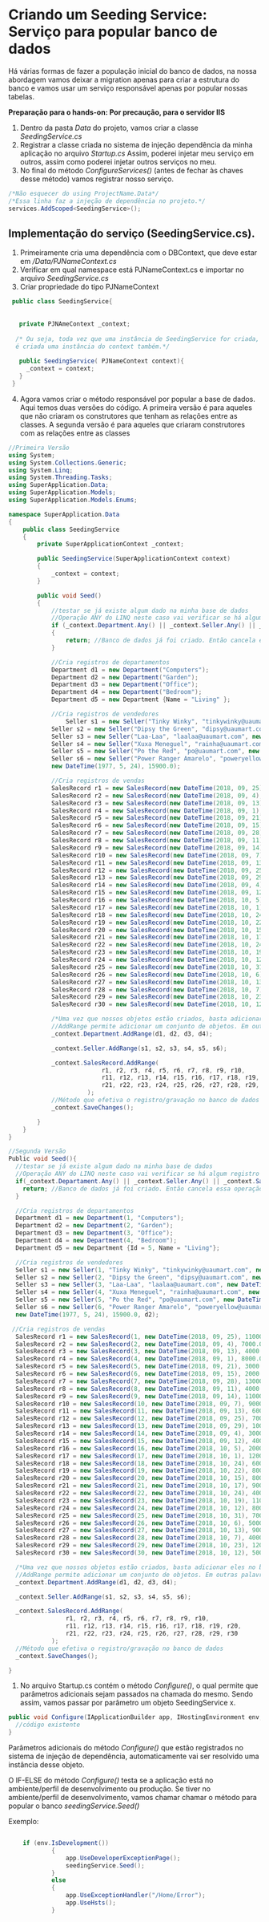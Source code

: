 # Criando um Seeding Service: Serviço para popular banco de dados

Há várias formas de fazer a população inicial do banco de dados, 
na nossa abordagem vamos deixar a migration apenas para criar a estrutura do banco e 
vamos usar um serviço responsável apenas por popular nossas tabelas.


**Preparação para o hands-on: Por precaução, para o servidor IIS**


  1. Dentro da pasta _Data_ do projeto, vamos criar a classe _SeedingService.cs_
  2. Registrar a classe criada no sistema de injeção dependência da minha aplicação no arquivo _Startup.cs_ 
  Assim, poderei injetar meu serviço em outros, assim como poderei injetar outros serviços no meu.
  3. No final do método _ConfigureServices()_ (antes de fechar às chaves desse método) vamos registrar nosso serviço.
  
 ```cs
 /*Não esquecer do using ProjectName.Data*/
 /*Essa linha faz a injeção de dependência no projeto.*/
 services.AddScoped<SeedingService>();
 ```
## Implementação do serviço (SeedingService.cs).
  1. Primeiramente cria uma dependência com o DBContext, que deve estar em _/Data/PJNameContext.cs_
  2. Verificar em qual namespace está PJNameContext.cs e importar no arquivo _SeedingService.cs_
  3. Criar propriedade do tipo PJNameContext

 ```cs
  public class SeedingService{
  
  
    private PJNAmeContext _context;
    
   /* Ou seja, toda vez que uma instância de SeedingService for criada, 
   é criada uma instância do context também.*/
    
    public SeedingService( PJNameContext context){
      _context = context;
    }
  }
 ```

  4. Agora vamos criar o método responsável por popular a base de dados. Aqui temos duas versões do código. A primeira versão é para aqueles que não criaram os construtores que tenham as relações entre as classes. A segunda versão é para aqueles que criaram construtores com as relações entre as classes 
  
```cs
//Primeira Versão
using System;
using System.Collections.Generic;
using System.Linq;
using System.Threading.Tasks;
using SuperApplication.Data;
using SuperApplication.Models;
using SuperApplication.Models.Enums;

namespace SuperApplication.Data
{
    public class SeedingService
    {
        private SuperApplicationContext _context;

        public SeedingService(SuperApplicationContext context)
        {
            _context = context;
        }

        public void Seed()
        {
            //testar se já existe algum dado na minha base de dados
            //Operação ANY do LINQ neste caso vai verificar se há algum registro nesta tabela.
            if (_context.Department.Any() || _context.Seller.Any() || _context.SalesRecord.Any())
            {
                return; //Banco de dados já foi criado. Então cancela essa operação!
            }

            //Cria registros de departamentos
            Department d1 = new Department("Computers");
            Department d2 = new Department("Garden");
            Department d3 = new Department("Office");
            Department d4 = new Department("Bedroom");
            Department d5 = new Department {Name = "Living" };

            //Cria registros de vendedores
                Seller s1 = new Seller("Tinky Winky", "tinkywinky@uaumart.com", new DateTime(1989, 5, 20), 1999.0);
            Seller s2 = new Seller("Dipsy the Green", "dipsy@uaumart.com", new DateTime(1989, 10, 31), 3500.0);
            Seller s3 = new Seller("Laa-Laa", "laalaa@uaumart.com", new DateTime(1988, 10, 31), 23350.0);
            Seller s4 = new Seller("Xuxa Meneguel", "rainha@uaumart.com", new DateTime(1999, 1, 20), 3500.0);
            Seller s5 = new Seller("Po the Red", "po@uaumart.com", new DateTime(2000, 3, 19), 4500.0);
            Seller s6 = new Seller("Power Ranger Amarelo", "poweryellow@uaumart.com",
            new DateTime(1977, 5, 24), 15900.0);

            //Cria registros de vendas
            SalesRecord r1 = new SalesRecord(new DateTime(2018, 09, 25), 11000.0, SaleStatus.Billed);
            SalesRecord r2 = new SalesRecord(new DateTime(2018, 09, 4), 7000.0, SaleStatus.Billed);
            SalesRecord r3 = new SalesRecord(new DateTime(2018, 09, 13), 4000.0, SaleStatus.Canceled);
            SalesRecord r4 = new SalesRecord(new DateTime(2018, 09, 1), 8000.0, SaleStatus.Billed);
            SalesRecord r5 = new SalesRecord(new DateTime(2018, 09, 21), 3000.0, SaleStatus.Billed);
            SalesRecord r6 = new SalesRecord(new DateTime(2018, 09, 15), 2000.0, SaleStatus.Billed);
            SalesRecord r7 = new SalesRecord(new DateTime(2018, 09, 28), 13000.0, SaleStatus.Billed);
            SalesRecord r8 = new SalesRecord(new DateTime(2018, 09, 11), 4000.0, SaleStatus.Billed);
            SalesRecord r9 = new SalesRecord(new DateTime(2018, 09, 14), 11000.0, SaleStatus.Pending);
            SalesRecord r10 = new SalesRecord(new DateTime(2018, 09, 7), 9000.0, SaleStatus.Billed);
            SalesRecord r11 = new SalesRecord(new DateTime(2018, 09, 13), 6000.0, SaleStatus.Billed);
            SalesRecord r12 = new SalesRecord(new DateTime(2018, 09, 25), 7000.0, SaleStatus.Pending);
            SalesRecord r13 = new SalesRecord(new DateTime(2018, 09, 29), 10000.0, SaleStatus.Billed);
            SalesRecord r14 = new SalesRecord(new DateTime(2018, 09, 4), 3000.0, SaleStatus.Billed);
            SalesRecord r15 = new SalesRecord(new DateTime(2018, 09, 12), 4000.0, SaleStatus.Billed);
            SalesRecord r16 = new SalesRecord(new DateTime(2018, 10, 5), 2000.0, SaleStatus.Billed);
            SalesRecord r17 = new SalesRecord(new DateTime(2018, 10, 1), 12000.0, SaleStatus.Billed);
            SalesRecord r18 = new SalesRecord(new DateTime(2018, 10, 24), 6000.0, SaleStatus.Billed);
            SalesRecord r19 = new SalesRecord(new DateTime(2018, 10, 22), 8000.0, SaleStatus.Billed);
            SalesRecord r20 = new SalesRecord(new DateTime(2018, 10, 15), 8000.0, SaleStatus.Billed);
            SalesRecord r21 = new SalesRecord(new DateTime(2018, 10, 17), 9000.0, SaleStatus.Billed);
            SalesRecord r22 = new SalesRecord(new DateTime(2018, 10, 24), 4000.0, SaleStatus.Billed);
            SalesRecord r23 = new SalesRecord(new DateTime(2018, 10, 19), 11000.0, SaleStatus.Canceled);
            SalesRecord r24 = new SalesRecord(new DateTime(2018, 10, 12), 8000.0, SaleStatus.Billed);
            SalesRecord r25 = new SalesRecord(new DateTime(2018, 10, 31), 7000.0, SaleStatus.Billed);
            SalesRecord r26 = new SalesRecord(new DateTime(2018, 10, 6), 5000.0, SaleStatus.Billed);
            SalesRecord r27 = new SalesRecord(new DateTime(2018, 10, 13), 9000.0, SaleStatus.Pending);
            SalesRecord r28 = new SalesRecord(new DateTime(2018, 10, 7), 4000.0, SaleStatus.Billed);
            SalesRecord r29 = new SalesRecord(new DateTime(2018, 10, 23), 12000.0, SaleStatus.Billed);
            SalesRecord r30 = new SalesRecord(new DateTime(2018, 10, 12), 5000.0, SaleStatus.Billed);

            /*Uma vez que nossos objetos estão criados, basta adicionar eles no banco de dados, usando o EntityFramework*/
            //AddRange permite adicionar um conjunto de objetos. Em outras palavras, vários objetos.
            _context.Department.AddRange(d1, d2, d3, d4);

            _context.Seller.AddRange(s1, s2, s3, s4, s5, s6);

            _context.SalesRecord.AddRange(
                          r1, r2, r3, r4, r5, r6, r7, r8, r9, r10,
                          r11, r12, r13, r14, r15, r16, r17, r18, r19, r20,
                          r21, r22, r23, r24, r25, r26, r27, r28, r29, r30
                      );
            //Método que efetiva o registro/gravação no banco de dados
            _context.SaveChanges();

        }
    }
}


```
  

```cs
//Segunda Versão
Public void Seed(){
  //testar se já existe algum dado na minha base de dados
  //Operação ANY do LINQ neste caso vai verificar se há algum registro nesta tabela.
  if(_context.Departament.Any() || _context.Seller.Any() || _context.SalesRecord.Any() ){
    return; //Banco de dados já foi criado. Então cancela essa operação!
  }

  //Cria registros de departamentos
  Department d1 = new Department(1, "Computers");
  Department d2 = new Department(2, "Garden");
  Department d3 = new Department(3, "Office");
  Department d4 = new Department(4, "Bedroom");
  Department d5 = new Department {Id = 5, Name = "Living"};

  //Cria registros de vendedores
  Seller s1 = new Seller(1, "Tinky Winky", "tinkywinky@uaumart.com", new DateTime(1989, 5, 20), 1999.0, d1);
  Seller s2 = new Seller(2, "Dipsy the Green", "dipsy@uaumart.com", new DateTime(1989, 10, 31), 3500.0, d2);
  Seller s3 = new Seller(3, "Laa-Laa", "laalaa@uaumart.com", new DateTime(1988, 10, 31), 23350.0, d1);
  Seller s4 = new Seller(4, "Xuxa Meneguel", "rainha@uaumart.com", new DateTime(1999, 1, 20), 3500.0, d4);
  Seller s5 = new Seller(5, "Po the Red", "po@uaumart.com", new DateTime(2000, 3, 19), 4500.0, d3);
  Seller s6 = new Seller(6, "Power Ranger Amarelo", "poweryellow@uaumart.com", 
  new DateTime(1977, 5, 24), 15900.0, d2);

 //Cria registros de vendas
  SalesRecord r1 = new SalesRecord(1, new DateTime(2018, 09, 25), 11000.0, SaleStatus.Billed, s1);
  SalesRecord r2 = new SalesRecord(2, new DateTime(2018, 09, 4), 7000.0, SaleStatus.Billed, s5);
  SalesRecord r3 = new SalesRecord(3, new DateTime(2018, 09, 13), 4000.0, SaleStatus.Canceled, s4);
  SalesRecord r4 = new SalesRecord(4, new DateTime(2018, 09, 1), 8000.0, SaleStatus.Billed, s1);
  SalesRecord r5 = new SalesRecord(5, new DateTime(2018, 09, 21), 3000.0, SaleStatus.Billed, s3);
  SalesRecord r6 = new SalesRecord(6, new DateTime(2018, 09, 15), 2000.0, SaleStatus.Billed, s1);
  SalesRecord r7 = new SalesRecord(7, new DateTime(2018, 09, 28), 13000.0, SaleStatus.Billed, s2);
  SalesRecord r8 = new SalesRecord(8, new DateTime(2018, 09, 11), 4000.0, SaleStatus.Billed, s4);
  SalesRecord r9 = new SalesRecord(9, new DateTime(2018, 09, 14), 11000.0, SaleStatus.Pending, s6);
  SalesRecord r10 = new SalesRecord(10, new DateTime(2018, 09, 7), 9000.0, SaleStatus.Billed, s6);
  SalesRecord r11 = new SalesRecord(11, new DateTime(2018, 09, 13), 6000.0, SaleStatus.Billed, s2);
  SalesRecord r12 = new SalesRecord(12, new DateTime(2018, 09, 25), 7000.0, SaleStatus.Pending, s3);
  SalesRecord r13 = new SalesRecord(13, new DateTime(2018, 09, 29), 10000.0, SaleStatus.Billed, s4);
  SalesRecord r14 = new SalesRecord(14, new DateTime(2018, 09, 4), 3000.0, SaleStatus.Billed, s5);
  SalesRecord r15 = new SalesRecord(15, new DateTime(2018, 09, 12), 4000.0, SaleStatus.Billed, s1);
  SalesRecord r16 = new SalesRecord(16, new DateTime(2018, 10, 5), 2000.0, SaleStatus.Billed, s4);
  SalesRecord r17 = new SalesRecord(17, new DateTime(2018, 10, 1), 12000.0, SaleStatus.Billed, s1);
  SalesRecord r18 = new SalesRecord(18, new DateTime(2018, 10, 24), 6000.0, SaleStatus.Billed, s3);
  SalesRecord r19 = new SalesRecord(19, new DateTime(2018, 10, 22), 8000.0, SaleStatus.Billed, s5);
  SalesRecord r20 = new SalesRecord(20, new DateTime(2018, 10, 15), 8000.0, SaleStatus.Billed, s6);
  SalesRecord r21 = new SalesRecord(21, new DateTime(2018, 10, 17), 9000.0, SaleStatus.Billed, s2);
  SalesRecord r22 = new SalesRecord(22, new DateTime(2018, 10, 24), 4000.0, SaleStatus.Billed, s4);
  SalesRecord r23 = new SalesRecord(23, new DateTime(2018, 10, 19), 11000.0, SaleStatus.Canceled, s2);
  SalesRecord r24 = new SalesRecord(24, new DateTime(2018, 10, 12), 8000.0, SaleStatus.Billed, s5);
  SalesRecord r25 = new SalesRecord(25, new DateTime(2018, 10, 31), 7000.0, SaleStatus.Billed, s3);
  SalesRecord r26 = new SalesRecord(26, new DateTime(2018, 10, 6), 5000.0, SaleStatus.Billed, s4);
  SalesRecord r27 = new SalesRecord(27, new DateTime(2018, 10, 13), 9000.0, SaleStatus.Pending, s1);
  SalesRecord r28 = new SalesRecord(28, new DateTime(2018, 10, 7), 4000.0, SaleStatus.Billed, s3);
  SalesRecord r29 = new SalesRecord(29, new DateTime(2018, 10, 23), 12000.0, SaleStatus.Billed, s5);
  SalesRecord r30 = new SalesRecord(30, new DateTime(2018, 10, 12), 5000.0, SaleStatus.Billed, s2);

  /*Uma vez que nossos objetos estão criados, basta adicionar eles no banco de dados, usando o EntityFramework*/
  //AddRange permite adicionar um conjunto de objetos. Em outras palavras, vários objetos.
  _context.Department.AddRange(d1, d2, d3, d4);

  _context.Seller.AddRange(s1, s2, s3, s4, s5, s6);

  _context.SalesRecord.AddRange(
                r1, r2, r3, r4, r5, r6, r7, r8, r9, r10,
                r11, r12, r13, r14, r15, r16, r17, r18, r19, r20,
                r21, r22, r23, r24, r25, r26, r27, r28, r29, r30
            );
  //Método que efetiva o registro/gravação no banco de dados
  _context.SaveChanges();

}
```


1. No arquivo Startup.cs contém o método _Configure()_, o qual permite que parâmetros adicionais sejam passados na chamada do mesmo. 
Sendo assim, vamos passar por parâmetro um objeto SeedingService x.

```cs
public void Configure(IApplicationBuilder app, IHostingEnvironment env, SeedingService seedingService) {
  //código existente
}
```

Parâmetros adicionais do método _Configure()_ que estão registrados no sistema de injeção de dependência, 
automaticamente vai ser resolvido uma instância desse objeto.

O IF-ELSE do método _Configure()_ testa se a aplicação está no ambiente/perfil de desenvolvimento ou produção. 
Se tiver no ambiente/perfil de desenvolvimento, vamos chamar chamar o método para popular o banco _seedingService.Seed()_

Exemplo:

```cs

    if (env.IsDevelopment())
            {
                app.UseDeveloperExceptionPage();
                seedingService.Seed();
            }
            else
            {
                app.UseExceptionHandler("/Home/Error");
                app.UseHsts();
            }

```


